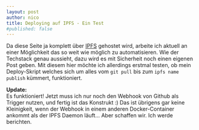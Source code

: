 ```yaml
---
layout: post
author: nico
title: Deploying auf IPFS - Ein Test
#published: false
---
```

Da diese Seite ja komplett über [IPFS](https://ipfs.io) gehostet wird, arbeite ich aktuell an einer Möglichkeit das so weit wie möglich zu automatisieren. Wie der Techstack genau aussieht, dazu wird es mit Sicherheit noch einen eigenen Post geben. Mit diesem hier möchte ich allerdings erstmal testen, ob mein Deploy-Skript welches sich um alles vom `git pull` bis zum `ipfs name publish` kümmert, funktioniert.

__Update:__  
Es funktioniert! Jetzt muss ich nur noch den Webhook von Github als Trigger nutzen, und fertig ist das Konstrukt :) Das ist übrigens gar keine Kleinigkeit, wenn der Webhook in einem anderen Docker-Container ankommt als der IPFS Daemon läuft... Aber schaffen wir. Ich werde berichten.
